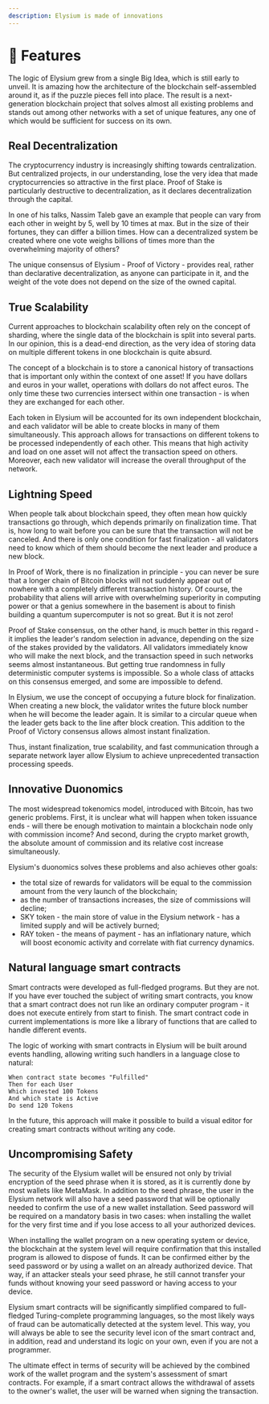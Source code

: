 ```yaml
---
description: Elysium is made of innovations
---
```


# 🌟 Features

The logic of Elysium grew from a single Big Idea, which is still early to unveil. It is amazing how the architecture of the blockchain self-assembled around it, as if the puzzle pieces fell into place. The result is a next-generation blockchain project that solves almost all existing problems and stands out among other networks with a set of unique features, any one of which would be sufficient for success on its own.

## Real Decentralization

The cryptocurrency industry is increasingly shifting towards centralization. But centralized projects, in our understanding, lose the very idea that made cryptocurrencies so attractive in the first place. Proof of Stake is particularly destructive to decentralization, as it declares decentralization through the capital.

In one of his talks, Nassim Taleb gave an example that people can vary from each other in weight by 5, well by 10 times at max. But in the size of their fortunes, they can differ a billion times. How can a decentralized system be created where one vote weighs billions of times more than the overwhelming majority of others?

The unique consensus of Elysium - Proof of Victory - provides real, rather than declarative decentralization, as anyone can participate in it, and the weight of the vote does not depend on the size of the owned capital.

## True Scalability <a href="#4dc9" id="4dc9"></a>

Current approaches to blockchain scalability often rely on the concept of sharding, where the single data of the blockchain is split into several parts. In our opinion, this is a dead-end direction, as the very idea of storing data on multiple different tokens in one blockchain is quite absurd.

The concept of a blockchain is to store a canonical history of transactions that is important only within the context of one asset! If you have dollars and euros in your wallet, operations with dollars do not affect euros. The only time these two currencies intersect within one transaction - is when they are exchanged for each other.

Each token in Elysium will be accounted for its own independent blockchain, and each validator will be able to create blocks in many of them simultaneously. This approach allows for transactions on different tokens to be processed independently of each other. This means that high activity and load on one asset will not affect the transaction speed on others. Moreover, each new validator will increase the overall throughput of the network.

## Lightning Speed

When people talk about blockchain speed, they often mean how quickly transactions go through, which depends primarily on finalization time. That is, how long to wait before you can be sure that the transaction will not be canceled. And there is only one condition for fast finalization - all validators need to know which of them should become the next leader and produce a new block.

In Proof of Work, there is no finalization in principle - you can never be sure that a longer chain of Bitcoin blocks will not suddenly appear out of nowhere with a completely different transaction history. Of course, the probability that aliens will arrive with overwhelming superiority in computing power or that a genius somewhere in the basement is about to finish building a quantum supercomputer is not so great. But it is not zero!

Proof of Stake consensus, on the other hand, is much better in this regard - it implies the leader's random selection in advance, depending on the size of the stakes provided by the validators. All validators immediately know who will make the next block, and the transaction speed in such networks seems almost instantaneous. But getting true randomness in fully deterministic computer systems is impossible. So a whole class of attacks on this consensus emerged, and some are impossible to defend.

In Elysium, we use the concept of occupying a future block for finalization. When creating a new block, the validator writes the future block number when he will become the leader again. It is similar to a circular queue when the leader gets back to the line after block creation. This addition to the Proof of Victory consensus allows almost instant finalization.

Thus, instant finalization, true scalability, and fast communication through a separate network layer allow Elysium to achieve unprecedented transaction processing speeds.

## Innovative Duonomics

The most widespread tokenomics model, introduced with Bitcoin, has two generic problems. First, it is unclear what will happen when token issuance ends - will there be enough motivation to maintain a blockchain node only with commission income? And second, during the crypto market growth, the absolute amount of commission and its relative cost increase simultaneously.

Elysium's duonomics solves these problems and also achieves other goals:

* the total size of rewards for validators will be equal to the commission amount from the very launch of the blockchain;
* as the number of transactions increases, the size of commissions will decline;
* SKY token - the main store of value in the Elysium network - has a limited supply and will be actively burned;
* RAY token - the means of payment - has an inflationary nature, which will boost economic activity and correlate with fiat currency dynamics.

## Natural language smart contracts

Smart contracts were developed as full-fledged programs. But they are not. If you have ever touched the subject of writing smart contracts, you know that a smart contract does not run like an ordinary computer program - it does not execute entirely from start to finish. The smart contract code in current implementations is more like a library of functions that are called to handle different events.&#x20;

The logic of working with smart contracts in Elysium will be built around events handling, allowing writing such handlers in a language close to natural:

```
When contract state becomes "Fulfilled"
Then for each User
Which invested 100 Tokens
And which state is Active
Do send 120 Tokens
```

In the future, this approach will make it possible to build a visual editor for creating smart contracts without writing any code.

## Uncompromising Safety

The security of the Elysium wallet will be ensured not only by trivial encryption of the seed phrase when it is stored, as it is currently done by most wallets like MetaMask. In addition to the seed phrase, the user in the Elysium network will also have a seed password that will be optionally needed to confirm the use of a new wallet installation. Seed password will be required on a mandatory basis in two cases: when installing the wallet for the very first time and if you lose access to all your authorized devices.

When installing the wallet program on a new operating system or device, the blockchain at the system level will require confirmation that this installed program is allowed to dispose of funds. It can be confirmed either by the seed password or by using a wallet on an already authorized device. That way, if an attacker steals your seed phrase, he still cannot transfer your funds without knowing your seed password or having access to your device.

Elysium smart contracts will be significantly simplified compared to full-fledged Turing-complete programming languages, so the most likely ways of fraud can be automatically detected at the system level. This way, you will always be able to see the security level icon of the smart contract and, in addition, read and understand its logic on your own, even if you are not a programmer.

The ultimate effect in terms of security will be achieved by the combined work of the wallet program and the system's assessment of smart contracts. For example, if a smart contract allows the withdrawal of assets to the owner's wallet, the user will be warned when signing the transaction.
